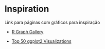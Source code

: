 # Inspiration

Link para páginas com gráficos para inspiração

- [R Graph Gallery](https://www.r-graph-gallery.com/index.html)

- [Top 50 ggplot2 Visualizations](http://r-statistics.co/Top50-Ggplot2-Visualizations-MasterList-R-Code.html)
